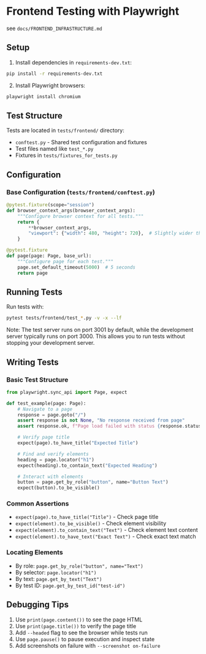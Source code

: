 # Frontend Testing with Playwright

see `docs/FRONTEND_INFRASTRUCTURE.md`

## Setup

1. Install dependencies in `requirements-dev.txt`:
```bash
pip install -r requirements-dev.txt
```

2. Install Playwright browsers:
```bash
playwright install chromium
```

## Test Structure

Tests are located in `tests/frontend/` directory:
- `conftest.py` - Shared test configuration and fixtures
- Test files named like `test_*.py`
- Fixtures in `tests/fixtures_for_tests.py`

## Configuration

### Base Configuration (`tests/frontend/conftest.py`)

```python
@pytest.fixture(scope="session")
def browser_context_args(browser_context_args):
    """Configure browser context for all tests."""
    return {
        **browser_context_args,
        "viewport": {"width": 480, "height": 720},  # Slightly wider than iPhone
    }

@pytest.fixture
def page(page: Page, base_url):
    """Configure page for each test."""
    page.set_default_timeout(5000)  # 5 seconds
    return page
```

## Running Tests

Run tests with:
```bash
pytest tests/frontend/test_*.py -v -x --lf
```

Note: The test server runs on port 3001 by default, while the development server typically runs on port 3000. This allows you to run tests without stopping your development server.

## Writing Tests

### Basic Test Structure
```python
from playwright.sync_api import Page, expect

def test_example(page: Page):
    # Navigate to a page
    response = page.goto("/")
    assert response is not None, "No response received from page"
    assert response.ok, f"Page load failed with status {response.status}"

    # Verify page title
    expect(page).to_have_title("Expected Title")

    # Find and verify elements
    heading = page.locator("h1")
    expect(heading).to_contain_text("Expected Heading")

    # Interact with elements
    button = page.get_by_role("button", name="Button Text")
    expect(button).to_be_visible()
```

### Common Assertions
- `expect(page).to_have_title("Title")` - Check page title
- `expect(element).to_be_visible()` - Check element visibility
- `expect(element).to_contain_text("Text")` - Check element text content
- `expect(element).to_have_text("Exact Text")` - Check exact text match

### Locating Elements
- By role: `page.get_by_role("button", name="Text")`
- By selector: `page.locator("h1")`
- By text: `page.get_by_text("Text")`
- By test ID: `page.get_by_test_id("test-id")`

## Debugging Tips
1. Use `print(page.content())` to see the page HTML
2. Use `print(page.title())` to verify the page title
3. Add `--headed` flag to see the browser while tests run
4. Use `page.pause()` to pause execution and inspect state
5. Add screenshots on failure with `--screenshot on-failure`
